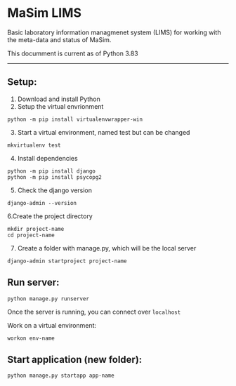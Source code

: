 # MaSim LIMS
Basic laboratory information managmenet system (LIMS) for working with the meta-data and status of MaSim.

This documment is current as of Python 3.83

---

## Setup:
1. Download and install Python
2. Setup the virtual envrionment

```
python -m pip install virtualenvwrapper-win 
```

3. Start a virtual environment, named test but can be changed

```
mkvirtualenv test 
```

4. Install dependencies

``` 
python -m pip install django 
python -m pip install psycopg2
```

5. Check the django version

```
django-admin --version 
```

6.Create the project directory

```
mkdir project-name
cd project-name
```

7. Create a folder with manage.py, which will be the local server

```
django-admin startproject project-name 
```

## Run server:

``` 
python manage.py runserver 
```

Once the server is running, you can connect over `localhost`

Work on a virtual environment:

``` 
workon env-name 
```

## Start application (new folder):

``` 
python manage.py startapp app-name 
```
